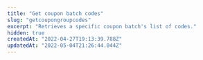 ```yaml
---
title: "Get coupon batch codes"
slug: "getcoupongroupcodes"
excerpt: "Retrieves a specific coupon batch's list of codes."
hidden: true
createdAt: "2022-04-27T19:13:39.788Z"
updatedAt: "2022-05-04T21:26:44.044Z"
---
```

